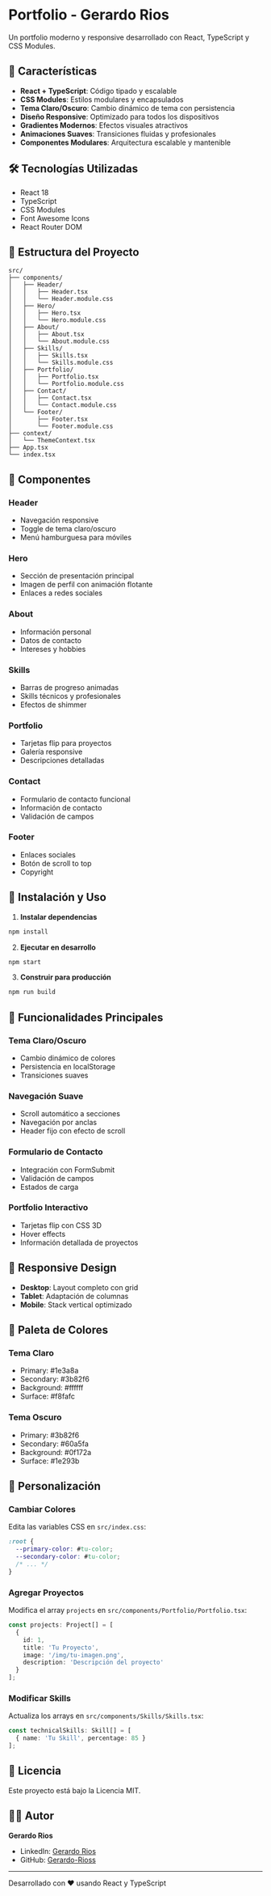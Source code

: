 # Portfolio - Gerardo Rios

Un portfolio moderno y responsive desarrollado con React, TypeScript y CSS Modules.

## 🚀 Características

- **React + TypeScript**: Código tipado y escalable
- **CSS Modules**: Estilos modulares y encapsulados
- **Tema Claro/Oscuro**: Cambio dinámico de tema con persistencia
- **Diseño Responsive**: Optimizado para todos los dispositivos
- **Gradientes Modernos**: Efectos visuales atractivos
- **Animaciones Suaves**: Transiciones fluidas y profesionales
- **Componentes Modulares**: Arquitectura escalable y mantenible

## 🛠️ Tecnologías Utilizadas

- React 18
- TypeScript
- CSS Modules
- Font Awesome Icons
- React Router DOM

## 📁 Estructura del Proyecto

```
src/
├── components/
│   ├── Header/
│   │   ├── Header.tsx
│   │   └── Header.module.css
│   ├── Hero/
│   │   ├── Hero.tsx
│   │   └── Hero.module.css
│   ├── About/
│   │   ├── About.tsx
│   │   └── About.module.css
│   ├── Skills/
│   │   ├── Skills.tsx
│   │   └── Skills.module.css
│   ├── Portfolio/
│   │   ├── Portfolio.tsx
│   │   └── Portfolio.module.css
│   ├── Contact/
│   │   ├── Contact.tsx
│   │   └── Contact.module.css
│   └── Footer/
│       ├── Footer.tsx
│       └── Footer.module.css
├── context/
│   └── ThemeContext.tsx
├── App.tsx
└── index.tsx
```

## 🎨 Componentes

### Header
- Navegación responsive
- Toggle de tema claro/oscuro
- Menú hamburguesa para móviles

### Hero
- Sección de presentación principal
- Imagen de perfil con animación flotante
- Enlaces a redes sociales

### About
- Información personal
- Datos de contacto
- Intereses y hobbies

### Skills
- Barras de progreso animadas
- Skills técnicos y profesionales
- Efectos de shimmer

### Portfolio
- Tarjetas flip para proyectos
- Galería responsive
- Descripciones detalladas

### Contact
- Formulario de contacto funcional
- Información de contacto
- Validación de campos

### Footer
- Enlaces sociales
- Botón de scroll to top
- Copyright

## 🚀 Instalación y Uso

1. **Instalar dependencias**
```bash
npm install
```

2. **Ejecutar en desarrollo**
```bash
npm start
```

3. **Construir para producción**
```bash
npm run build
```

## 🎯 Funcionalidades Principales

### Tema Claro/Oscuro
- Cambio dinámico de colores
- Persistencia en localStorage
- Transiciones suaves

### Navegación Suave
- Scroll automático a secciones
- Navegación por anclas
- Header fijo con efecto de scroll

### Formulario de Contacto
- Integración con FormSubmit
- Validación de campos
- Estados de carga

### Portfolio Interactivo
- Tarjetas flip con CSS 3D
- Hover effects
- Información detallada de proyectos

## 📱 Responsive Design

- **Desktop**: Layout completo con grid
- **Tablet**: Adaptación de columnas
- **Mobile**: Stack vertical optimizado

## 🎨 Paleta de Colores

### Tema Claro
- Primary: #1e3a8a
- Secondary: #3b82f6
- Background: #ffffff
- Surface: #f8fafc

### Tema Oscuro
- Primary: #3b82f6
- Secondary: #60a5fa
- Background: #0f172a
- Surface: #1e293b

## 🔧 Personalización

### Cambiar Colores
Edita las variables CSS en `src/index.css`:

```css
:root {
  --primary-color: #tu-color;
  --secondary-color: #tu-color;
  /* ... */
}
```

### Agregar Proyectos
Modifica el array `projects` en `src/components/Portfolio/Portfolio.tsx`:

```typescript
const projects: Project[] = [
  {
    id: 1,
    title: 'Tu Proyecto',
    image: '/img/tu-imagen.png',
    description: 'Descripción del proyecto'
  }
];
```

### Modificar Skills
Actualiza los arrays en `src/components/Skills/Skills.tsx`:

```typescript
const technicalSkills: Skill[] = [
  { name: 'Tu Skill', percentage: 85 }
];
```

## 📄 Licencia

Este proyecto está bajo la Licencia MIT.

## 👨‍💻 Autor

**Gerardo Rios**
- LinkedIn: [Gerardo Rios](https://www.linkedin.com/in/gerardrioss)
- GitHub: [Gerardo-Rioss](https://github.com/Gerardo-Rioss/)

---

Desarrollado con ❤️ usando React y TypeScript
